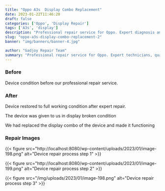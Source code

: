 ```yaml
---
title: "Oppo A3s  Display Combo Replacement"
date: 2023-01-22T11:46:20
draft: false
categories: ['Oppo', 'Display Repair']
tags: ['A3s', 'display']
description: "Professional repair service for Oppo. Expert diagnosis and quality repairs in Bangalore."
slug: "oppo-a3s-display-combo-replacement-2"
banner: "img/banners/banner-4.jpg"

author: "Gadjoy Repair Team"
summary: "Professional repair service for Oppo. Expert technicians, quality parts, warranty included."
---
```


### Before

Device condition before our professional repair service.

### After

Device restored to full working condition after expert repair.

The device was given to us in display broken condition

We had replaced the display combo of the device and made it functioning

### Repair Images

{{< figure src="http://localhost:8080/wp-content/uploads/2023/01/image-198.png" alt="Device repair process step 1" >}}

{{< figure src="http://localhost:8080/wp-content/uploads/2023/01/image-199.png" alt="Device repair process step 2" >}}

{{< figure src="/img/uploads/2023/01/image-198.png" alt="Device repair process step 3" >}}


